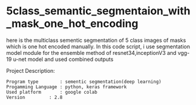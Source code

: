 # 5class_semantic_segmentaion_with_mask_one_hot_encoding

here is the multiclass sementic segmentation of 5 class images of masks which is one hot encoded manually. In this code script,
i use segmentation model module for the ensemble method of resnet34,inceptionV3 and vgg-19 u-net model and used combined outputs

Project Description:

	Program type        : sementic segmentation(deep learning)
	Progamming Language : python, keras framework
	Used platform 	    : google colab
	Version		    : 2.8
